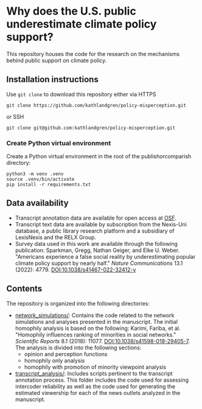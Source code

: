 # Why does the U.S. public underestimate climate policy support?

This repository houses the code for the research on the mechanisms behind public support on climate policy.

## Installation instructions
Use `git clone` to download this repository either via HTTPS

```shell
git clone https://github.com/kathlandgren/policy-misperception.git
```

or SSH

```shell
git clone git@github.com:kathlandgren/policy-misperception.git
```

### Create Python virtual environment

Create a Python virtual environment in the root of the publishorcomparish directory:

  ```shell
  python3 -m venv .venv
  source .venv/bin/activate
  pip install -r requirements.txt
  ```
## Data availability

- Transcript annotation data are available for open access at [OSF](https://osf.io/r6sf5/?view_only=c2804dd7c80a467885df9eccdd781e3b).
- Transcript text data are available by subscription from the Nexis-Uni database, a public library research platform and a subsidiary of LexisNexis and the RELX Group.
- Survey data used in this work are available through the following publication: 
Sparkman, Gregg, Nathan Geiger, and Elke U. Weber. "Americans experience a false social reality by underestimating popular climate policy support by nearly half." *Nature Communications* 13.1 (2022): 4779. [DOI:10.1038/s41467-022-32412-y](https://doi.org/10.1038/s41467-022-32412-y)

## Contents

The repository is organized into the following directories:
- [network_simulations/](https://github.com/kathlandgren/policy-misperception/tree/main/network_simulations): Contains the code related to the network simulations and analyses presented in the manuscript. The initial homophily analysis is based on the following: Karimi, Fariba, et al. "Homophily influences ranking of minorities in social networks." *Scientific Reports* 8.1 (2018): 11077. [DOI:10.1038/s41598-018-29405-7](https://doi.org/10.1038/s41598-018-29405-7). The analysis is divided into the following sections:
  - opinion and perception functions
  - homophily only analysis
  - homophily with promotion of minority viewpoint analysis
- [transcript_analysis/](https://github.com/kathlandgren/policy-misperception/tree/main/transcript_analysis): Includes scripts pertinent to the transcript annotation process. This folder includes the code used for assessing intercoder reliability as well as the code used for generating the estimated viewership for each of the news outlets analyzed in the manuscript.
